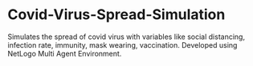 # Covid-Virus-Spread-Simulation
Simulates the spread of covid virus with variables like social distancing, infection rate, immunity, mask wearing, vaccination. Developed using NetLogo Multi Agent Environment.
